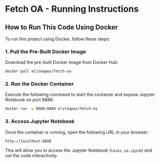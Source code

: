 # Fetch OA - Running Instructions

## How to Run This Code Using Docker

To run this project using Docker, follow these steps:

### **1. Pull the Pre-Built Docker Image**
Download the pre-built Docker image from Docker Hub:
```bash
docker pull eliteapex/fetch-oa
```

### **2. Run the Docker Container**
Execute the following command to start the container and expose Jupyter Notebook on port 8888:
```bash
docker run -p 8888:8888 eliteapex/fetch-oa
```

### **3. Access Jupyter Notebook**
Once the container is running, open the following URL in your browser:
```
http://localhost:8888
```

This will allow you to access the Jupyter Notebook (`tasks_oa.ipynb`) and run the code interactively.

